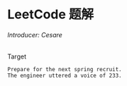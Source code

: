 # LeetCode 题解
###### Introducer: Cesare
Target
    
    Prepare for the next spring recruit.
    The engineer uttered a voice of 233.

